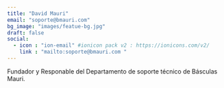 ```yaml
---
title: "David Mauri"
email: "soporte@bmauri.com"
bg_image: "images/featue-bg.jpg"
draft: false
social:
  - icon : "ion-email" #ionicon pack v2 : https://ionicons.com/v2/
    link : "mailto:soporte@bmauri.com "
---
```


Fundador y Responable del Departamento de soporte técnico de Básculas Mauri.